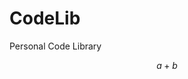 # CodeLib
Personal Code Library

<script type="text/javascript" src="http://cdn.mathjax.org/mathjax/latest/MathJax.js?config=default"></script>

$$a + b$$
